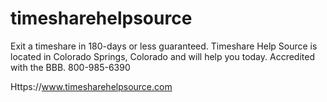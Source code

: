 # timesharehelpsource
Exit a timeshare in 180-days or less guaranteed. Timeshare Help Source is located in Colorado Springs, Colorado and will help you today. Accredited with the BBB. 800-985-6390

Https://www.timesharehelpsource.com
